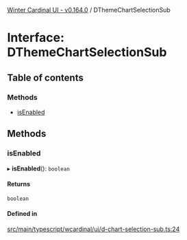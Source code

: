 [Winter Cardinal UI - v0.164.0](../index.md) / DThemeChartSelectionSub

# Interface: DThemeChartSelectionSub

## Table of contents

### Methods

- [isEnabled](DThemeChartSelectionSub.md#isenabled)

## Methods

### isEnabled

▸ **isEnabled**(): `boolean`

#### Returns

`boolean`

#### Defined in

[src/main/typescript/wcardinal/ui/d-chart-selection-sub.ts:24](https://github.com/winter-cardinal/winter-cardinal-ui/blob/v0.164.0/src/main/typescript/wcardinal/ui/d-chart-selection-sub.ts#L24)
